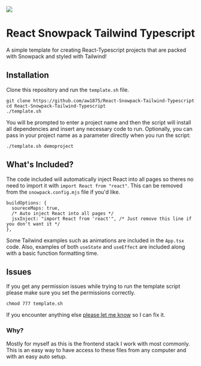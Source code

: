 <img src="react-snowpack-tailwind-typescript.png" />

# React Snowpack Tailwind Typescript

A simple template for creating React-Typescript projects that are packed with Snowpack and styled with Tailwind!


## Installation

Clone this repository and run the `template.sh` file.
```
git clone https://github.com/aw1875/React-Snowpack-Tailwind-Typescript
cd React-Snowpack-Tailwind-Typescript
./template.sh
```
You will be prompted to enter a project name and then the script will install all dependencies and insert any necessary code to run. Optionally, you can pass in your project name as a parameter directly when you run the script:
```
./template.sh demoproject
```

## What's Included?

The code included will automatically inject React into all pages so theres no need to import it with `import React from "react"`. This can be removed from the `snowpack.config.mjs` file if you'd like.
```
buildOptions: {
  soureceMaps: true,
  /* Auto inject React into all pages */
  jsxInject: "import React from 'react'", /* Just remove this line if you don't want it */
},
```
Some Tailwind examples such as animations are included in the `App.tsx` code. Also, examples of both `useState` and `useEffect` are included along with a basic function formatting time.

## Issues

If you get any permission issues while trying to run the template script please make sure you set the permissions correctly.
```
chmod 777 template.sh
```
If you encounter anything else [please let me know](https://github.com/aw1875/React-Snowpack-Tailwind-Typescript/issues) so I can fix it.

### Why?

Mostly for myself as this is the frontend stack I work with most commonly. This is an easy way to have access to these files from any computer and with an easy auto setup.

